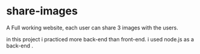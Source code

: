 # share-images
A Full working website, each user can share 3 images with the users. 

in this project i practiced more back-end than front-end.
i used node.js as a back-end .
